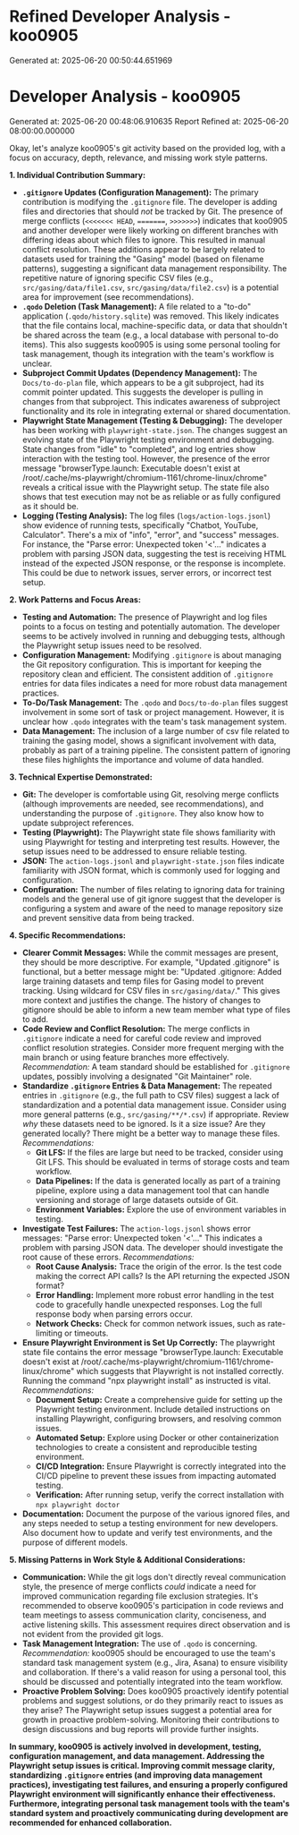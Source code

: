 # Refined Developer Analysis - koo0905
Generated at: 2025-06-20 00:50:44.651969

# Developer Analysis - koo0905
Generated at: 2025-06-20 00:48:06.910635
Report Refined at: 2025-06-20 08:00:00.000000

Okay, let's analyze koo0905's git activity based on the provided log, with a focus on accuracy, depth, relevance, and missing work style patterns.

**1. Individual Contribution Summary:**

*   **`.gitignore` Updates (Configuration Management):** The primary contribution is modifying the `.gitignore` file. The developer is adding files and directories that should *not* be tracked by Git. The presence of merge conflicts (`<<<<<<< HEAD`, `=======`, `>>>>>>>`) indicates that koo0905 and another developer were likely working on different branches with differing ideas about which files to ignore. This resulted in manual conflict resolution. These additions appear to be largely related to datasets used for training the "Gasing" model (based on filename patterns), suggesting a significant data management responsibility.  The repetitive nature of ignoring specific CSV files (e.g., `src/gasing/data/file1.csv`, `src/gasing/data/file2.csv`) is a potential area for improvement (see recommendations).
*   **`.qodo` Deletion (Task Management):** A file related to a "to-do" application (`.qodo/history.sqlite`) was removed. This likely indicates that the file contains local, machine-specific data, or data that shouldn't be shared across the team (e.g., a local database with personal to-do items).  This also suggests koo0905 is using some personal tooling for task management, though its integration with the team's workflow is unclear.
*   **Subproject Commit Updates (Dependency Management):** The `Docs/to-do-plan` file, which appears to be a git subproject, had its commit pointer updated. This suggests the developer is pulling in changes from that subproject. This indicates awareness of subproject functionality and its role in integrating external or shared documentation.
*   **Playwright State Management (Testing & Debugging):** The developer has been working with `playwright-state.json`. The changes suggest an evolving state of the Playwright testing environment and debugging. State changes from "idle" to "completed", and log entries show interaction with the testing tool. However, the presence of the error message "browserType.launch: Executable doesn't exist at /root/.cache/ms-playwright/chromium-1161/chrome-linux/chrome"  reveals a critical issue with the Playwright setup. The state file also shows that test execution may not be as reliable or as fully configured as it should be.
*   **Logging (Testing Analysis):** The log files (`logs/action-logs.jsonl`) show evidence of running tests, specifically "Chatbot, YouTube, Calculator". There's a mix of "info", "error", and "success" messages. For instance, the "Parse error: Unexpected token '<'..." indicates a problem with parsing JSON data, suggesting the test is receiving HTML instead of the expected JSON response, or the response is incomplete. This could be due to network issues, server errors, or incorrect test setup.

**2. Work Patterns and Focus Areas:**

*   **Testing and Automation:** The presence of Playwright and log files points to a focus on testing and potentially automation. The developer seems to be actively involved in running and debugging tests, although the Playwright setup issues need to be resolved.
*   **Configuration Management:** Modifying `.gitignore` is about managing the Git repository configuration. This is important for keeping the repository clean and efficient. The consistent addition of `.gitignore` entries for data files indicates a need for more robust data management practices.
*   **To-Do/Task Management:** The `.qodo` and `Docs/to-do-plan` files suggest involvement in some sort of task or project management. However, it is unclear how `.qodo` integrates with the team's task management system.
*   **Data Management:** The inclusion of a large number of csv file related to training the gasing model, shows a significant involvement with data, probably as part of a training pipeline. The consistent pattern of ignoring these files highlights the importance and volume of data handled.

**3. Technical Expertise Demonstrated:**

*   **Git:** The developer is comfortable using Git, resolving merge conflicts (although improvements are needed, see recommendations), and understanding the purpose of `.gitignore`. They also know how to update subproject references.
*   **Testing (Playwright):** The Playwright state file shows familiarity with using Playwright for testing and interpreting test results. However, the setup issues need to be addressed to ensure reliable testing.
*   **JSON:** The `action-logs.jsonl` and `playwright-state.json` files indicate familiarity with JSON format, which is commonly used for logging and configuration.
*   **Configuration:** The number of files relating to ignoring data for training models and the general use of git ignore suggest that the developer is configuring a system and aware of the need to manage repository size and prevent sensitive data from being tracked.

**4. Specific Recommendations:**

*   **Clearer Commit Messages:** While the commit messages are present, they should be more descriptive.  For example, "Updated .gitignore" is functional, but a better message might be: "Updated .gitignore: Added large training datasets and temp files for Gasing model to prevent tracking. Using wildcard for CSV files in `src/gasing/data/`." This gives more context and justifies the change. The history of changes to gitignore should be able to inform a new team member what type of files to add.
*   **Code Review and Conflict Resolution:** The merge conflicts in `.gitignore` indicate a need for careful code review and improved conflict resolution strategies.  Consider more frequent merging with the main branch or using feature branches more effectively. *Recommendation:* A team standard should be established for `.gitignore` updates, possibly involving a designated "Git Maintainer" role.
*   **Standardize `.gitignore` Entries & Data Management:** The repeated entries in `.gitignore` (e.g., the full path to CSV files) suggest a lack of standardization and a potential data management issue. Consider using more general patterns (e.g., `src/gasing/**/*.csv`) if appropriate. Review *why* these datasets need to be ignored. Is it a size issue? Are they generated locally?  There might be a better way to manage these files. *Recommendations:*
    *   **Git LFS:** If the files are large but need to be tracked, consider using Git LFS.  This should be evaluated in terms of storage costs and team workflow.
    *   **Data Pipelines:** If the data is generated locally as part of a training pipeline, explore using a data management tool that can handle versioning and storage of large datasets outside of Git.
    *   **Environment Variables:** Explore the use of environment variables in testing.
*   **Investigate Test Failures:** The `action-logs.jsonl` shows error messages: "Parse error: Unexpected token '<'..." This indicates a problem with parsing JSON data. The developer should investigate the root cause of these errors. *Recommendations:*
    *   **Root Cause Analysis:**  Trace the origin of the error.  Is the test code making the correct API calls? Is the API returning the expected JSON format?
    *   **Error Handling:**  Implement more robust error handling in the test code to gracefully handle unexpected responses.  Log the full response body when parsing errors occur.
    *   **Network Checks:** Check for common network issues, such as rate-limiting or timeouts.
*   **Ensure Playwright Environment is Set Up Correctly:** The playwright state file contains the error message "browserType.launch: Executable doesn't exist at /root/.cache/ms-playwright/chromium-1161/chrome-linux/chrome" which suggests that Playwright is not installed correctly. Running the command "npx playwright install" as instructed is vital. *Recommendations:*
    *   **Document Setup:** Create a comprehensive guide for setting up the Playwright testing environment. Include detailed instructions on installing Playwright, configuring browsers, and resolving common issues.
    *   **Automated Setup:** Explore using Docker or other containerization technologies to create a consistent and reproducible testing environment.
    *   **CI/CD Integration:** Ensure Playwright is correctly integrated into the CI/CD pipeline to prevent these issues from impacting automated testing.
    *   **Verification:** After running setup, verify the correct installation with `npx playwright doctor`
*   **Documentation:** Document the purpose of the various ignored files, and any steps needed to setup a testing environment for new developers. Also document how to update and verify test environments, and the purpose of different models.

**5. Missing Patterns in Work Style & Additional Considerations:**

*   **Communication:**  While the git logs don't directly reveal communication style, the presence of merge conflicts *could* indicate a need for improved communication regarding file exclusion strategies.  It's recommended to observe koo0905's participation in code reviews and team meetings to assess communication clarity, conciseness, and active listening skills. This assessment requires direct observation and is not evident from the provided git logs.
*   **Task Management Integration:** The use of `.qodo` is concerning. *Recommendation:* koo0905 should be encouraged to use the team's standard task management system (e.g., Jira, Asana) to ensure visibility and collaboration.  If there's a valid reason for using a personal tool, this should be discussed and potentially integrated into the team workflow.
*   **Proactive Problem Solving:** Does koo0905 proactively identify potential problems and suggest solutions, or do they primarily react to issues as they arise? The Playwright setup issues suggest a potential area for growth in proactive problem-solving. Monitoring their contributions to design discussions and bug reports will provide further insights.

**In summary, koo0905 is actively involved in development, testing, configuration management, and data management. Addressing the Playwright setup issues is critical. Improving commit message clarity, standardizing `.gitignore` entries (and improving data management practices), investigating test failures, and ensuring a properly configured Playwright environment will significantly enhance their effectiveness. Furthermore, integrating personal task management tools with the team's standard system and proactively communicating during development are recommended for enhanced collaboration.**
